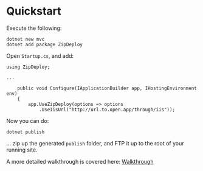 <h1>Quickstart</h1>

Execute the following:

    dotnet new mvc
    dotnet add package ZipDeploy

Open `Startup.cs`, and add:

    using ZipDeploy;

    ...

        public void Configure(IApplicationBuilder app, IHostingEnvironment env)
        {
            app.UseZipDeploy(options => options
                .UseIisUrl("http://url.to.open.app/through/iis"));

Now you can do:

    dotnet publish

... zip up the generated `publish` folder, and FTP it up to the root of your running site.

A more detailed walkthrough is covered here:  <a href="walkthrough.html">Walkthrough</a>
